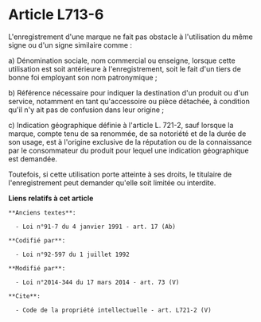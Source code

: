# Article L713-6

L'enregistrement d'une marque ne fait pas obstacle à l'utilisation du même signe ou d'un signe similaire comme : 

a) Dénomination sociale, nom commercial ou enseigne, lorsque cette utilisation est soit antérieure à l'enregistrement, soit
le fait d'un tiers de bonne foi employant son nom patronymique ; 

b) Référence nécessaire pour indiquer la destination d'un produit ou d'un service, notamment en tant qu'accessoire ou pièce
détachée, à condition qu'il n'y ait pas de confusion dans leur origine ; 

c) Indication géographique définie à l'article L. 721-2, sauf lorsque la marque, compte tenu de sa renommée, de sa notoriété
et de la durée de son usage, est à l'origine exclusive de la réputation ou de la connaissance par le consommateur du produit
pour lequel une indication géographique est demandée. 

Toutefois, si cette utilisation porte atteinte à ses droits, le titulaire de l'enregistrement peut demander qu'elle soit
limitée ou interdite.

**Liens relatifs à cet article**

	**Anciens textes**:

	  - Loi n°91-7 du 4 janvier 1991 - art. 17 (Ab)

	**Codifié par**:

	  - Loi n°92-597 du 1 juillet 1992

	**Modifié par**:

	  - Loi n°2014-344 du 17 mars 2014 - art. 73 (V)

	**Cite**:

	  - Code de la propriété intellectuelle - art. L721-2 (V)
